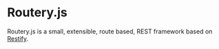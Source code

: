 # Routery.js

Routery.js is a small, extensible, route based, REST framework based on [Restify](https://github.com/restify/node-restify/).
